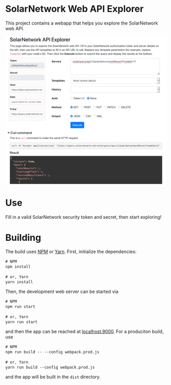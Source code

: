 # SolarNetwork Web API Explorer

This project contains a webapp that helps you explore the SolarNetwork web API.

![screenshot](docs/solarnetwork-web-api-explorer.png)

# Use

Fill in a valid SolarNetwork security token and secret, then start exploring!

# Building

The build uses [NPM][npm] or [Yarn][yarn]. First, initialize the dependencies:

```shell
# NPM
npm install

# or, Yarn
yarn install
```

Then, the development web server can be started via

```shell
# NPM
npm run start

# or, Yarn
yarn run start
```

and then the app can be reached at [localhost:9000](http://localhost:9000). For a
produciton build, use

```shell
# NPM
npm run build -- --config webpack.prod.js

# or, Yarn
yarn run build --config webpack.prod.js
```

and the app will be built in the `dist` directory.

[npm]: https://www.npmjs.com/
[yarn]: https://yarnpkg.com/
